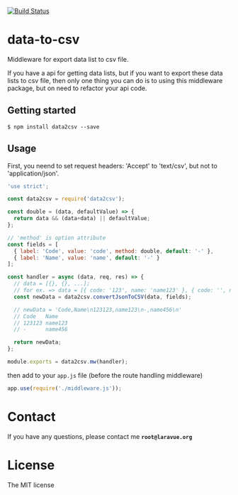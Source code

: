 [![Build Status](https://travis-ci.org/zmecust/data2csv.svg)](https://travis-ci.org/zmecust/data2csv)

# data-to-csv

Middleware for export data list to csv file.

If you have a api for getting data lists, but if you want to export these data lists to csv file, then only one thing you can do is to using this middleware package, but on need to refactor your api code.


## Getting started

    $ npm install data2csv --save


## Usage

First, you neend to set request headers: 'Accept' to 'text/csv', but not to 'application/json'.

````javascript
'use strict';

const data2csv = require('data2csv');

const double = (data, defaultValue) => {
  return data && (data+data) || defaultValue;
};

// 'method' is option attribute
const fields = [
  { label: 'Code', value: 'code', method: double, default: '-' },
  { label: 'Name', value: 'name', default: '-' }
];

const handler = async (data, req, res) => {
  // data = [{}, {}, ...];
  // for ex. => data = [{ code: '123', name: 'name123' }, { code: '', name: 'name456' } ];
  const newData = data2csv.convertJsonToCSV(data, fields);

  // newData = 'Code,Name\n123123,name123\n-,name456\n'
  // Code   Name
  // 123123 name123
  // -      name456

  return newData;
};

module.exports = data2csv.mw(handler);
````

then add to your `app.js` file (before the route handling middleware)
````javascript
app.use(require('./middleware.js'));
````

# Contact

If you have any questions, please contact me **`root@laravue.org`**

# License
The MIT license
